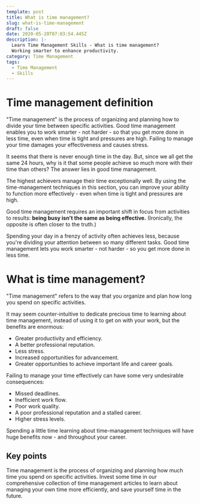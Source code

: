 ```yaml
---
template: post
title: What is time management?
slug: what-is-time-management
draft: false
date: 2020-05-20T07:03:54.445Z
description: |-
  Learn Time Management Skills - What is time management?
  Working smarter to enhance productivity.
category: Time Management
tags:
  - Time Management
  - Skills
---
```

# Time management definition

"Time management" is the process of organizing and planning how to divide your time between specific activities. Good time management enables you to work smarter - not harder - so that you get more done in less time, even when time is tight and pressures are high. Failing to manage your time damages your effectiveness and causes stress.

It seems that there is never enough time in the day. But, since we all get the same 24 hours, why is it that some people achieve so much more with their time than others? The answer lies in good time management.

The highest achievers manage their time exceptionally well. By using the time-management techniques in this section, you can improve your ability to function more effectively - even when time is tight and pressures are high.

Good time management requires an important shift in focus from activities to results: **being busy isn't the same as being effective.** (Ironically, the opposite is often closer to the truth.)

Spending your day in a frenzy of activity often achieves less, because you're dividing your attention between so many different tasks. Good time management lets you work smarter - not harder - so you get more done in less time.

# What is time management?

"Time management" refers to the way that you organize and plan how long you spend on specific activities.

It may seem counter-intuitive to dedicate precious time to learning about time management, instead of using it to get on with your work, but the benefits are enormous:

* Greater productivity and efficiency.
* A better professional reputation.
* Less stress.
* Increased opportunities for advancement.
* Greater opportunities to achieve important life and career goals.

Failing to manage your time effectively can have some very undesirable consequences:
* Missed deadlines.
* Inefficient work flow.
* Poor work quality.
* A poor professional reputation and a stalled career.
* Higher stress levels.

Spending a little time learning about time-management techniques will have huge benefits now - and throughout your career.

## Key points
Time management is the process of organizing and planning how much time you spend on specific activities. Invest some time in our comprehensive collection of time management articles to learn about managing your own time more efficiently, and save yourself time in the future.